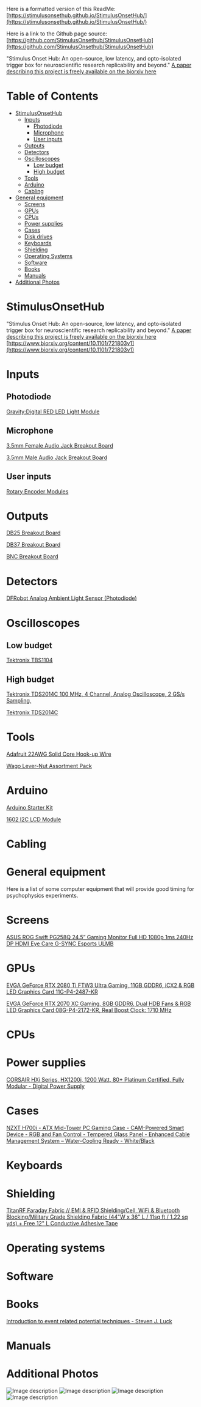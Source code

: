 
Here is a formatted version of this ReadMe:  [https://stimulusonsethub.github.io/StimulusOnsetHub/](https://stimulusonsethub.github.io/StimulusOnsetHub/)

Here is a link to the Github page source:  [https://github.com/StimulusOnsethub/StimulusOnsetHub](https://github.com/StimulusOnsethub/StimulusOnsetHub)

"Stimulus Onset Hub: An open-source, low latency, and opto-isolated trigger box for neuroscientific research replicability and beyond."
[A paper describing this project is freely available on the biorxiv here](https://www.biorxiv.org/content/10.1101/721803v1.full)

Table of Contents
=================

   * [StimulusOnsetHub](#stimulusonsethub)
     * [Inputs](#inputs)
        * [Photodiode](#photodiode)
        * [Microphone](#microphone)
        * [User inputs](#user-inputs)
     * [Outputs](#outputs)
     * [Detectors](#detectors)
     * [Oscilloscopes](#oscilloscopes)
        * [Low budget](#low-budget)
        * [High budget](#high-budget)
     * [Tools](#tools)
     * [Arduino](#arduino)
     * [Cabling](#cabling)
   * [General equipment](#general-equipment)
     * [Screens](#screens)
     * [GPUs](#gpus)
     * [CPUs](#cpus)
     * [Power supplies](#power-supplies)
     * [Cases](#cases)
     * [Disk drives](#disk-drives)
     * [Keyboards](#keyboard)
     * [Shielding](#shielding)
     * [Operating Systems](#operating-systems)
     * [Software](#software)
     * [Books](#books)
     * [Manuals](#manuals)
   * [Additional Photos](#additionalphotos)

     

# StimulusOnsetHub

"Stimulus Onset Hub: An open-source, low latency, and opto-isolated trigger box for neuroscientific research replicability and beyond."
[A paper describing this project is freely available on the biorxiv here](https://www.biorxiv.org/content/10.1101/721803v1)
[https://www.biorxiv.org/content/10.1101/721803v1](https://www.biorxiv.org/content/10.1101/721803v1)


Inputs
==========


Photodiode
----------
[Gravity:Digital RED LED Light Module](https://www.amazon.com/Gravity-brightness-Compatible-expansion-connection/dp/B07CDQTFTD/ref=as_li_ss_tl?keywords=light+detector+df+robot&qid=1564616503&s=gateway&sr=8-1&linkCode=sl1&tag=stimulusonset-20&linkId=ef9724a826e2771ff7075fe37aafd257)

Microphone
----------

[3.5mm Female Audio Jack Breakout Board](https://www.amazon.com/Daughter-Cards-Boards-Stereo-Breakout/dp/B00HKID282/)

[3.5mm Male Audio Jack Breakout Board](https://www.amazon.com/Cerrxian-Terminal-Headphone-Converter-Adapter/dp/B06WRRGYMM/)

User inputs
-----------
[Rotary Encoder Modules](https://www.amazon.com/Cylewet-Encoder-15×16-5-Arduino-CYT1062/dp/B06XQTHDRR/)


Outputs
==========

[DB25 Breakout Board](https://www.amazon.com/Electronics-Salon-Female-Breakout-Terminal-Connector/dp/B0179FC7G8/)

[DB37 Breakout Board](https://www.amazon.com/Electronics-Salon-Female-Breakout-Terminal-Connector/dp/B0179FOUQI/)

[BNC Breakout Board](https://www.amazon.com/Breakout-Board-Screw-Terminals-Clips/dp/B00VMTTPSQ/)

Detectors
==========

[DFRobot Analog Ambient Light Sensor (Photodiode)](https://www.amazon.com/Ambient-Density-Reflect-Voltage-Controller/dp/B01D5VD23C/)

Oscilloscopes
==========

Low budget
----------
[Tektronix TBS1104](https://www.amazon.com/gp/product/B00A4LKH2G/ref=as_li_tl?ie=UTF8&camp=1789&creative=9325&creativeASIN=B00A4LKH2G&linkCode=as2&tag=stimulusonset-20&linkId=8eede294bcce435751f7fb886e955f47)

High budget
----------

<a target="_blank" href="https://www.amazon.com/gp/product/B00A4LKH2G/ref=as_li_tl?ie=UTF8&camp=1789&creative=9325&creativeASIN=B00A4LKH2G&linkCode=as2&tag=stimulusonset-20&linkId=8eede294bcce435751f7fb886e955f47">Tektronix TDS2014C 100 MHz, 4 Channel, Analog Oscilloscope, 2 GS/s Sampling,</a><img src="//ir-na.amazon-adsystem.com/e/ir?t=stimulusonset-20&l=am2&o=1&a=B00A4LKH2G" width="1" height="1" border="0" alt="" style="border:none !important; margin:0px !important;" />

[Tektronix TDS2014C](https://www.amazon.com/gp/product/B00A4LKH2G/ref=as_li_tl?ie=UTF8&camp=1789&creative=9325&creativeASIN=B00A4LKH2G&linkCode=as2&tag=stimulusonset-20&linkId=8eede294bcce435751f7fb886e955f47)

Tools
==========

[Adafruit 22AWG Solid Core Hook-up Wire](https://www.amazon.com/Hook-up-Wire-Spool-Set-22AWG/dp/B01LZ6078M/)

[Wago Lever-Nut Assortment Pack](https://www.amazon.com/Wago-Lever-Nut-Assortment-Pocket-Pack/dp/B01N0LRTXZ/)

Arduino
==========

[Arduino Starter Kit](https://www.amazon.com/Arduino-Starter-Kit-English-Official/dp/B009UKZV0A/)

[1602 I2C LCD Module](https://www.amazon.com/SunFounder-Serial-Module-Display-Arduino/dp/B019K5X53O/)

Cabling
==========

# General equipment
Here is a list of some computer equipment that will provide good timing for psychophysics experiments.

Screens
==========
[ASUS ROG Swift PG258Q 24.5” Gaming Monitor Full HD 1080p 1ms 240Hz DP HDMI Eye Care G-SYNC Esports ULMB](https://amzn.to/2K1x2OA)

GPUs
==========
[EVGA GeForce RTX 2080 Ti FTW3 Ultra Gaming, 11GB GDDR6, iCX2 & RGB LED Graphics Card 11G-P4-2487-KR](https://amzn.to/2LROsz6)

[EVGA GeForce RTX 2070 XC Gaming, 8GB GDDR6, Dual HDB Fans & RGB LED Graphics Card 08G-P4-2172-KR, Real Boost Clock: 1710 MHz](https://amzn.to/2LQasuh)

CPUs
==========

Power supplies
==========
[CORSAIR HXi Series, HX1200i, 1200 Watt, 80+ Platinum Certified, Fully Modular - Digital Power Supply](https://amzn.to/2LRlGyU)

Cases
==========
[NZXT H700i - ATX Mid-Tower PC Gaming Case - CAM-Powered Smart Device - RGB and Fan Control - Tempered Glass Panel - Enhanced Cable Management System – Water-Cooling Ready - White/Black ](https://www.amazon.com/Mid-Tower-Computer-digital-lighting-CA-H700W-WB/dp/B075B91T7Q/ref=as_li_ss_tl?keywords=quiet+case+atx&qid=1564616215&s=gateway&sr=8-12&linkCode=sl1&tag=stimulusonset-20&linkId=ac12af40f3b5c2dd8fba79b6914f5e58)

Keyboards
==========

Shielding
==========
[TitanRF Faraday Fabric // EMI & RFID Shielding/Cell, WiFi & Bluetooth Blocking/Military Grade Shielding Fabric (44"W x 36" L / 11sq ft / 1.22 sq yds) + Free 12" L Conductive Adhesive Tape ](https://www.amazon.com/Shielding-Bluetooth-MILITARY-SHIELDING-CONDUCTIVE/dp/B01M294MGK/ref=as_li_ss_tl?keywords=faraday+cage&qid=1564616329&s=gateway&sr=8-4&linkCode=sl1&tag=stimulusonset-20&linkId=dc5c49026c24140199bbadcfecbfc4ac)

Operating systems
==========

Software
==========

Books
==========
[Introduction to event related potential techniques - Steven J. Luck](https://www.amazon.com/Introduction-Event-Related-Potential-Technique-Bradford/dp/0262525852/ref=as_li_ss_tl?keywords=introduction+to+eeg+luck&qid=1564614189&s=gateway&sr=8-1&linkCode=sl1&tag=stimulusonset-20&linkId=f0f85a82ada6183b780cc818b976caab)

Manuals
==========

Additional Photos
==========
![Image description](https://raw.githubusercontent.com/StimulusOnsethub/StimulusOnsetHub/master/ComponentMounts.jpg)
![Image description](https://raw.githubusercontent.com/StimulusOnsethub/StimulusOnsetHub/master/ExperimentSetup01.jpg)
![Image description](https://raw.githubusercontent.com/StimulusOnsethub/StimulusOnsetHub/master/ExperimentSetup02.jpg)
![Image description](https://raw.githubusercontent.com/StimulusOnsethub/StimulusOnsetHub/master/ExperimentSetup03.jpg)
